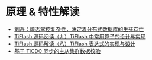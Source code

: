 # 原理 & 特性解读

- [刘奇：能否掌控复杂性，决定着分布式数据库的生死存亡](1-tidb-distributed-db-future.md)
- [TiFlash 源码阅读（九）TiFlash 中常用算子的设计与实现](2-tiflash-design-implementation-of-operator.md)
- [TiFlash 源码解读（八）TiFlash 表达式的实现与设计](3-tiflash-expression-design.md)
- [基于 TiCDC 同步的主从集群数据校验](4-ticdc-data-validation.md)